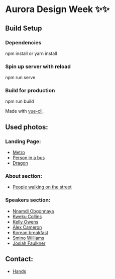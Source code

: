 # Aurora Design Week ✨✨

## Build Setup

### Dependencies
npm install or yarn install

### Spin up server with reload
npm run serve

### Build for production
npm run build

Made with [vue-cli](https://cli.vuejs.org/).


## Used photos:

### Landing Page:
* [Metro](https://unsplash.com/photos/4XIUmOxP2xQ)
* [Person in a bus](https://unsplash.com/photos/zm438klkxU4)
* [Dragon](https://unsplash.com/photos/qKeNO57OxWo)

### About section:
* [People walking on the street](https://unsplash.com/photos/C45XqxDRdbU)

### Speakers section:
* [Nnamdi Obgonnaya](https://unsplash.com/photos/Ib-4pQtdHt0)
* [Kweku Collins](https://unsplash.com/photos/DwGIBfqLxno)
* [Kelly Owens](https://unsplash.com/photos/3paYH1ewz3s)
* [Alex Cameron](https://unsplash.com/photos/-5Vl9oimYlU)
* [Korean breakfast](https://unsplash.com/photos/WE0gt7t4o2k)
* [Smino Williams](https://unsplash.com/photos/cG-A0o4zV1w)
* [Josiah Faulkner](https://unsplash.com/photos/yGqsr6EVrGw)

## Contact:
* [Hands](https://unsplash.com/photos/D9kOnC_1AHw)